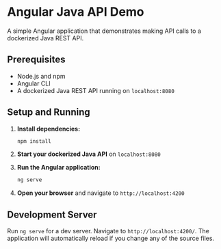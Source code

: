 # Angular Java API Demo

A simple Angular application that demonstrates making API calls to a dockerized Java REST API.

## Prerequisites

- Node.js and npm
- Angular CLI
- A dockerized Java REST API running on `localhost:8080`

## Setup and Running

1. **Install dependencies:**
   ```bash
   npm install
   ```

2. **Start your dockerized Java API** on `localhost:8080`

3. **Run the Angular application:**
   ```bash
   ng serve
   ```

4. **Open your browser** and navigate to `http://localhost:4200`

## Development Server

Run `ng serve` for a dev server. Navigate to `http://localhost:4200/`. The application will automatically reload if you change any of the source files.
